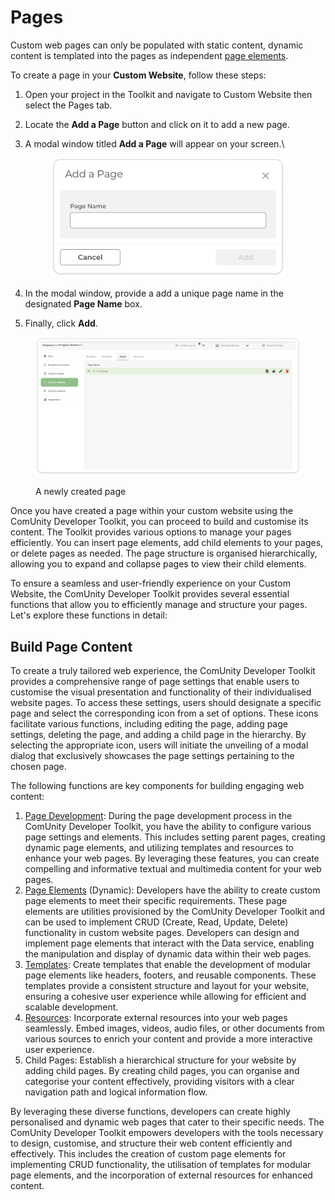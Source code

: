 # Pages

Custom web pages can only be populated with static content, dynamic content is templated into the pages as independent [page elements](page-elements.md).

To create a page in your **Custom Website**, follow these steps:

1. Open your project in the Toolkit and navigate to Custom Website then select the Pages tab.
2. Locate the **Add a Page**  button and click on it to add a new page.
3.  A modal window titled **Add a Page** will appear on your screen.\


    <div align="left"><figure><img src="../../../.gitbook/assets/image (255).png" alt="" width="375"><figcaption></figcaption></figure></div>
4. In the modal window, provide a add a unique page name in the designated **Page Name** box.
5. Finally, click **Add**.

<figure><img src="../../../.gitbook/assets/image (231).png" alt=""><figcaption><p>A newly created page</p></figcaption></figure>

Once you have created a page within your custom website using the ComUnity Developer Toolkit, you can proceed to build and customise its content. The Toolkit provides various options to manage your pages efficiently. You can insert page elements, add child elements to your pages, or delete pages as needed. The page structure is organised hierarchically, allowing you to expand and collapse pages to view their child elements.

To ensure a seamless and user-friendly experience on your Custom Website, the ComUnity Developer Toolkit provides several essential functions that allow you to efficiently manage and structure your pages. Let's explore these functions in detail:

## Build Page Content

To create a truly tailored web experience, the ComUnity Developer Toolkit provides a comprehensive range of page settings that enable users to customise the visual presentation and functionality of their individualised website pages. To access these settings, users should designate a specific page and select the corresponding icon from a set of options. These icons facilitate various functions, including editing the page, adding page settings, deleting the page, and adding a child page in the hierarchy. By selecting the appropriate icon, users will initiate the unveiling of a modal dialog that exclusively showcases the page settings pertaining to the chosen page.

&#x20;The following functions are key components for building engaging web content:

1. [Page Development](page-development.md): During the page development process in the ComUnity Developer Toolkit, you have the ability to configure various page settings and elements. This includes setting parent pages, creating dynamic page elements, and utilizing templates and resources to enhance your web pages. By leveraging these features, you can create compelling and informative textual and multimedia content for your web pages.
2. [Page Elements](page-elements.md) (Dynamic): Developers have the ability to create custom page elements to meet their specific requirements. These page elements are utilities provisioned by the ComUnity Developer Toolkit and can be used to implement CRUD (Create, Read, Update, Delete) functionality in custom website pages. Developers can design and implement page elements that interact with the Data service, enabling the manipulation and display of dynamic data within their web pages.
3. [Templates](templates.md): Create templates that enable the development of modular page elements like headers, footers, and reusable components. These templates provide a consistent structure and layout for your website, ensuring a cohesive user experience while allowing for efficient and scalable development.
4. [Resources](resources.md): Incorporate external resources into your web pages seamlessly. Embed images, videos, audio files, or other documents from various sources to enrich your content and provide a more interactive user experience.
5. Child Pages: Establish a hierarchical structure for your website by adding child pages. By creating child pages, you can organise and categorise your content effectively, providing visitors with a clear navigation path and logical information flow.

By leveraging these diverse functions, developers can create highly personalised and dynamic web pages that cater to their specific needs. The ComUnity Developer Toolkit empowers developers with the tools necessary to design, customise, and structure their web content efficiently and effectively. This includes the creation of custom page elements for implementing CRUD functionality, the utilisation of templates for modular page elements, and the incorporation of external resources for enhanced content.
